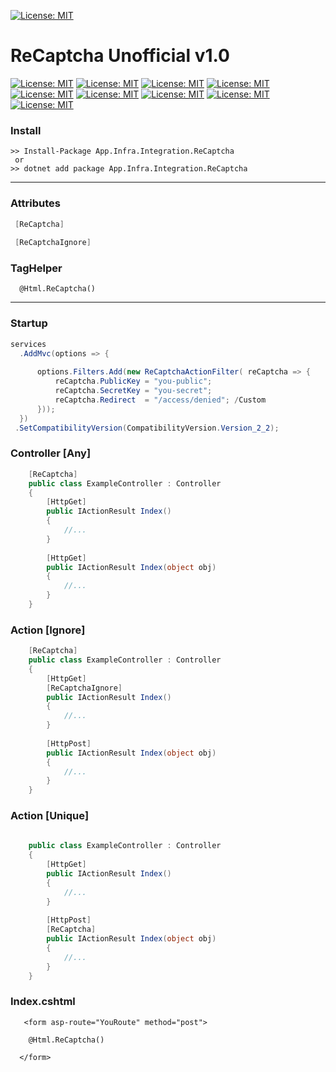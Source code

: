 [![License: MIT](https://www.google.com/recaptcha/intro/images/hero-recaptcha-invisible.gif)](https://www.google.com/recaptcha/)

# ReCaptcha Unofficial v1.0

[![License: MIT](https://img.shields.io/badge/License-MIT-yellow.svg)](https://opensource.org/licenses/MIT)
[![License: MIT](https://img.shields.io/badge/build-passing-brightgreen.svg)]()
[![License: MIT](https://img.shields.io/github/release/srburton/dotNetCore-ReCaptcha.svg)]()
[![License: MIT](https://img.shields.io/github/tag-date/srburton/dotNetCore-ReCaptcha.svg)]()
[![License: MIT](https://img.shields.io/github/languages/count/srburton/dotNetCore-ReCaptcha.svg)]()
[![License: MIT](https://img.shields.io/github/last-commit/srburton/dotNetCore-ReCaptcha.svg)]()
[![License: MIT](https://img.shields.io/github/languages/code-size/srburton/dotNetCore-ReCaptcha.svg)]()
[![License: MIT](https://img.shields.io/github/issues-raw/srburton/dotNetCore-ReCaptcha.svg)]()
[![License: MIT](	https://img.shields.io/github/issues-closed/srburton/dotNetCore-ReCaptcha.svg)]()





### Install

```shell
>> Install-Package App.Infra.Integration.ReCaptcha
 or
>> dotnet add package App.Infra.Integration.ReCaptcha
```

---

### Attributes
```c#
 [ReCaptcha]
 
 [ReCaptchaIgnore]
```

### TagHelper
```cshtml
  @Html.ReCaptcha()
```
---

### Startup
```c#
services
  .AddMvc(options => {
      
      options.Filters.Add(new ReCaptchaActionFilter( reCaptcha => {
          reCaptcha.PublicKey = "you-public";
          reCaptcha.SecretKey = "you-secret";
          reCaptcha.Redirect  = "/access/denied"; /Custom
      }));
  })
 .SetCompatibilityVersion(CompatibilityVersion.Version_2_2);

```

### Controller [Any] 
```c#
    [ReCaptcha]
    public class ExampleController : Controller
    {        
        [HttpGet]        
        public IActionResult Index()
        {
            //...
        }        
        
        [HttpGet]        
        public IActionResult Index(object obj)
        {
            //...
        }  
    }        
```

### Action [Ignore] 
```c#
    [ReCaptcha]
    public class ExampleController : Controller
    {        
        [HttpGet]    
        [ReCaptchaIgnore]
        public IActionResult Index()
        {
            //...
        }   
        
        [HttpPost]   
        public IActionResult Index(object obj)
        {
            //...
        }          
    }        
```

### Action [Unique] 
```c#
    
    public class ExampleController : Controller
    {        
        [HttpGet]    
        public IActionResult Index()
        {
            //...
        }   
        
        [HttpPost]   
        [ReCaptcha]
        public IActionResult Index(object obj)
        {
            //...
        }          
    }        
```


### Index.cshtml 
```cshtml
   <form asp-route="YouRoute" method="post">

    @Html.ReCaptcha()
    
  </form>        
```

